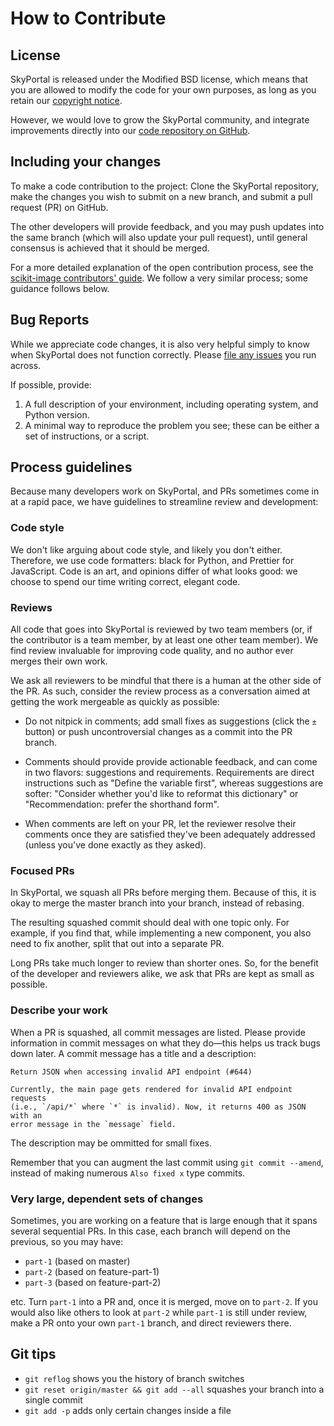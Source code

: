 # How to Contribute

## License

SkyPortal is released under the Modified BSD license, which means that you are allowed to modify the code for your own purposes, as long as you retain our [copyright notice](https://github.com/skyportal/skyportal/blob/master/LICENSE.txt).

However, we would love to grow the SkyPortal community, and integrate improvements directly into our [code repository on GitHub](https://github.com/skyportal/skyportal).

## Including your changes

To make a code contribution to the project: Clone the SkyPortal
repository, make the changes you wish to submit on a new branch,
and submit a pull request (PR) on GitHub.

The other developers will provide feedback, and you may push updates
into the same branch (which will also update your pull request), until
general consensus is achieved that it should be merged.

For a more detailed explanation of the open contribution process, see
the [scikit-image contributors' guide](http://scikit-image.org/docs/stable/contribute.html).
We follow a very similar process; some guidance follows below.

## Bug Reports

While we appreciate code changes, it is also very helpful simply to
know when SkyPortal does not function correctly.  Please [file any
issues](https://github.com/skyportal/skyportal/issues) you run across.

If possible, provide:

1. A full description of your environment, including operating system,
   and Python version.
2. A minimal way to reproduce the problem you see; these can be either
   a set of instructions, or a script.

## Process guidelines

Because many developers work on SkyPortal, and PRs sometimes come in
at a rapid pace, we have guidelines to streamline review and
development:

### Code style

We don't like arguing about code style, and likely you don't
either. Therefore, we use code formatters: black for Python, and
Prettier for JavaScript.  Code is an art, and opinions differ of what
looks good: we choose to spend our time writing correct, elegant code.

### Reviews

All code that goes into SkyPortal is reviewed by two team members (or,
if the contributor is a team member, by at least one other team
member).  We find review invaluable for improving code quality, and no
author ever merges their own work.

We ask all reviewers to be mindful that there is a human at the other
side of the PR.  As such, consider the review process as a
conversation aimed at getting the work mergeable as quickly as
possible:

- Do not nitpick in comments; add small fixes as suggestions (click
  the `±` button) or push uncontroversial changes as a commit into
  the PR branch.

- Comments should provide provide actionable feedback, and can come in
  two flavors: suggestions and requirements.  Requirements are direct
  instructions such as "Define the variable first", whereas
  suggestions are softer: "Consider whether you'd like to reformat
  this dictionary" or "Recommendation: prefer the shorthand form".

- When comments are left on your PR, let the reviewer resolve their
  comments once they are satisfied they've been adequately addressed
  (unless you've done exactly as they asked).

### Focused PRs

In SkyPortal, we squash all PRs before merging them.  Because of this,
it is okay to merge the master branch into your branch, instead of
rebasing.

The resulting squashed commit should deal with one topic only.  For
example, if you find that, while implementing a new component, you
also need to fix another, split that out into a separate PR.

Long PRs take much longer to review than shorter ones.  So, for the
benefit of the developer and reviewers alike, we ask that PRs are kept
as small as possible.

### Describe your work

When a PR is squashed, all commit messages are listed.  Please provide
information in commit messages on what they do—this helps us
track bugs down later.  A commit message has a title and a
description:

```
Return JSON when accessing invalid API endpoint (#644)

Currently, the main page gets rendered for invalid API endpoint requests
(i.e., `/api/*` where `*` is invalid). Now, it returns 400 as JSON with an
error message in the `message` field.
```

The description may be ommitted for small fixes.

Remember that you can augment the last commit using `git commit
--amend`, instead of making numerous `Also fixed x` type commits.

### Very large, dependent sets of changes

Sometimes, you are working on a feature that is large enough that it
spans several sequential PRs.  In this case, each branch will depend
on the previous, so you may have:

- `part-1` (based on master)
- `part-2` (based on feature-part-1)
- `part-3` (based on feature-part-2)

etc.  Turn `part-1` into a PR and, once it is merged, move on to
`part-2`.  If you would also like others to look at `part-2` while
`part-1` is still under review, make a PR onto your own `part-1`
branch, and direct reviewers there.

## Git tips

- `git reflog` shows you the history of branch switches
- `git reset origin/master && git add --all` squashes your branch into a single commit
- `git add -p` adds only certain changes inside a file
